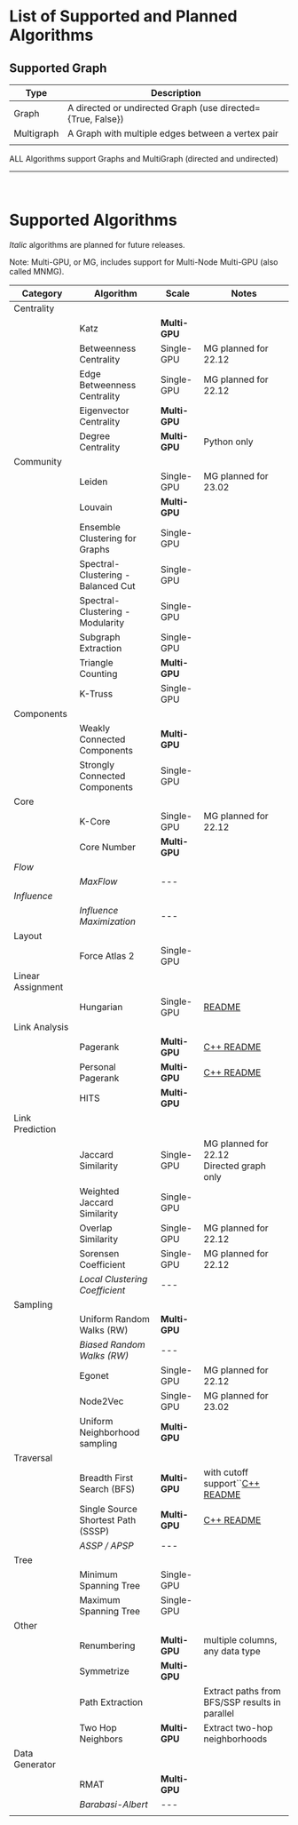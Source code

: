 # List of Supported and Planned Algorithms

## Supported Graph

| Type       | Description                                                 |
| ---------- | ----------------------------------------------------------- |
| Graph      | A directed or undirected Graph (use directed={True, False}) |
| Multigraph | A Graph with multiple edges between a vertex pair           |
|            |                                                             |

ALL Algorithms support Graphs and MultiGraph (directed and undirected)

---

<br>

# Supported Algorithms

_Italic_ algorithms are planned for future releases.

Note: Multi-GPU, or MG, includes support for Multi-Node Multi-GPU (also called MNMG).

| Category          | Algorithm                          | Scale               | Notes                                                           |
| ----------------- | ---------------------------------- | ------------------- | --------------------------------------------------------------- |
| Centrality        |                                    |                     |                                                                 |
|                   | Katz                               | __Multi-GPU__ |                                                                 |
|                   | Betweenness Centrality             | Single-GPU          | MG planned for 22.12                                            |
|                   | Edge Betweenness Centrality        | Single-GPU          | MG planned for 22.12                                            |
|                   | Eigenvector Centrality             | __Multi-GPU__ |                                                                 |
|                   | Degree Centrality                  | __Multi-GPU__ | Python only                                                     |
| Community         |                                    |                     |                                                                 |
|                   | Leiden                             | Single-GPU          | MG planned for 23.02                                            |
|                   | Louvain                            | __Multi-GPU__ |                                                                 |
|                   | Ensemble Clustering for Graphs     | Single-GPU          |                                                                 |
|                   | Spectral-Clustering - Balanced Cut | Single-GPU          |                                                                 |
|                   | Spectral-Clustering - Modularity   | Single-GPU          |                                                                 |
|                   | Subgraph Extraction                | Single-GPU          |                                                                 |
|                   | Triangle Counting                  | __Multi-GPU__ |                                                                 |
|                   | K-Truss                            | Single-GPU          |                                                                 |
| Components        |                                    |                     |                                                                 |
|                   | Weakly Connected Components        | __Multi-GPU__ |                                                                 |
|                   | Strongly Connected Components      | Single-GPU          |                                                                 |
| Core              |                                    |                     |                                                                 |
|                   | K-Core                             | Single-GPU          | MG planned for 22.12                                            |
|                   | Core Number                        | **Multi-GPU** |                                                                 |
| _Flow_          |                                    |                     |                                                                 |
|                   | _MaxFlow_                        | ---                 |                                                                 |
| _Influence_     |                                    |                     |                                                                 |
|                   | _Influence Maximization_         | ---                 |                                                                 |
| Layout            |                                    |                     |                                                                 |
|                   | Force Atlas 2                      | Single-GPU          |                                                                 |
| Linear Assignment |                                    |                     |                                                                 |
|                   | Hungarian                          | Single-GPU          | [README](cpp/src/linear_assignment/README-hungarian.md)            |
| Link Analysis     |                                    |                     |                                                                 |
|                   | Pagerank                           | __Multi-GPU__ | [C++ README](cpp/src/centrality/README.md#Pagerank)                |
|                   | Personal Pagerank                  | __Multi-GPU__ | [C++ README](cpp/src/centrality/README.md#Personalized-Pagerank)   |
|                   | HITS                               | __Multi-GPU__ |                                                                 |
| Link Prediction   |                                    |                     |                                                                 |
|                   | Jaccard Similarity                 | Single-GPU          | MG planned for 22.12<br />Directed graph only                   |
|                   | Weighted Jaccard Similarity        | Single-GPU          |                                                                 |
|                   | Overlap Similarity                 | Single-GPU          | MG planned for 22.12                                            |
|                   | Sorensen Coefficient               | Single-GPU          | MG planned for 22.12                                            |
|                   | _Local Clustering Coefficient_   | ---                 |                                                                 |
| Sampling          |                                    |                     |                                                                 |
|                   | Uniform Random Walks (RW)          | **Multi-GPU** |                                                                 |
|                   | *Biased Random Walks (RW)*       | ---                 |                                                                 |
|                   | Egonet                             | Single-GPU          | MG planned for 22.12                                            |
|                   | Node2Vec                           | Single-GPU          | MG planned for 23.02                                            |
|                   | Uniform Neighborhood sampling      | __Multi-GPU__ |                                                                 |
| Traversal         |                                    |                     |                                                                 |
|                   | Breadth First Search (BFS)         | __Multi-GPU__ | with cutoff support``[C++ README](cpp/src/traversal/README.md#BFS) |
|                   | Single Source Shortest Path (SSSP) | __Multi-GPU__ | [C++ README](cpp/src/traversal/README.md#SSSP)                     |
|                   | _ASSP / APSP_                    | ---                 |                                                                 |
| Tree              |                                    |                     |                                                                 |
|                   | Minimum Spanning Tree              | Single-GPU          |                                                                 |
|                   | Maximum Spanning Tree              | Single-GPU          |                                                                 |
| Other             |                                    |                     |                                                                 |
|                   | Renumbering                        | __Multi-GPU__ | multiple columns, any data type                                 |
|                   | Symmetrize                         | __Multi-GPU__ |                                                                 |
|                   | Path Extraction                    |                     | Extract paths from BFS/SSP results in parallel                  |
|                   |Two Hop Neighbors                   | __Multi-GPU__       | Extract two-hop neighborhoods                               |
| Data Generator    |                                    |                     |                                                                 |
|                   | RMAT                               | __Multi-GPU__ |                                                                 |
|                   | _Barabasi-Albert_                | ---                 |                                                                 |
|                   |                                    |                     |                                                                 |
